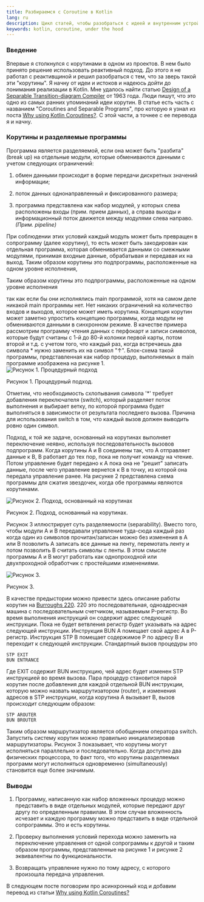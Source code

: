 ```yaml
---
title: Разбираемся с Coroutine в Kotlin 
lang: ru 
description: Цикл статей, чтобы разобраться с идеей и внутренним устройством coroutine в Kotlin 
keywords: kotlin, coroutine, under the hood
---
```


<h3>Введение</h3>

Впервые я столкнулся с корутинами в одном из проектов. В нем было принято решение использовать реактивный подход. До
этого я не работал с реактивщиной и решил разобраться с тем, что за зверь такой эти "корутины". Я начну от идеи и
истоков и надеюсь дойти до понимания реализации в Kotlin. Мне удалось найти
статью [Design of a Separable Transition-diagram Compiler](https://www.melconway.com/Home/pdf/compiler.pdf)
от 1963 года. Люди пишут, что это одно из самых ранних упоминаний идеи корутин. В статье есть часть с названием
"Coroutines and Separable Programs", про которую я узнал из поста
[Why using Kotlin Coroutines?](https://kt.academy/article/cc-why). С этой части, а точнее с ее перевода я и начну.

<h3>Корутины и разделяемые программы</h3>

Программа является разделяемой, если она может быть "разбита" (break up) на отдельные модули, которые обмениваются
данными с учетом следующих ограничений:

1) обмен данными происходит в форме передачи дискретных значений информации;

2) поток данных однонаправленный и фиксированного размера;

3) программа представлена как набор модулей, у которых слева расположены входы (прим. прием данных), а справа выходы и
   информационный поток движется между модулями слева направо. <i>(Прим. pipeline)</i>

При соблюдении этих условий каждый модуль может быть превращен в сопрограмму (далее корутину), то есть может быть
закодирован как отдельная программа, которая обменивается данными со смежными модулями, принимая входные данные,
обрабатывая и передавая их на выход. Таким образом корутины это подпрограммы, расположенные на
одном уровне исполнения,
<div class="quote__right">
 <p class="quote">Таким образом корутины это подпрограммы, расположенные на
одном уровне исполнения</p>
</div>
так как если бы они исполнялись main программой, хотя на самом деле никакой main программы нет.
Нет никаких ограничений на количество входов и выходов, которое может иметь корутина. Концепция корутин может заметно
упростить концепцию программы, когда модули не обмениваются данными в синхронном режиме. В качестве примера рассмотрим
программу чтения данных с перфокарт и записи символов, которые будут считаны с 1-й до 80-й колонки первой карты, потом
второй и т.д. с учетом того, что каждый раз, когда встречаешь два символа * нужно заменить их на символ "&uarr;".
Блок-схема такой программы, представленная как набор процедур, выполняемых в main программе изображена на рисунке 1.

<div class="text-centered">
<img src="https://viktor.zharina.info/static/images/kotlin-coroutines/subroutine-flowchart.png" alt="Рисунок 1. Процедурный подход" />
<p>Рисунок 1. Процедурный подход.</p>
</div>

Отметим, что необходимость схлопывания символа '*' требует добавления переключателя (switch), который разделяет поток
выполнения и выбирает ветку, по которой программа будет выполняться в зависимости от результата последнего вызова.
Причина для использования switch в том, что каждый вызов должен выводить ровно один символ.

Подход, к той же задаче, основанный на корутинах выполняет переключение неявно, используя последовательность вызовов
подпрограмм. Когда корутины А и B соединены так, что А отправляет данные к B, B работает до тех пор, пока не получит
команду на чтение. Потом управление будет передано к А пока она не "решит" записать данные, после чего управление
вернется к B в точку, из которой она передала управление ранее. На рисунке 2 представлена схема программы для сжатия
звездочек, когда обе программы являются корутинами.

<div class="text-centered">
<img src="https://viktor.zharina.info/static/images/kotlin-coroutines/coroutine-flowchart.png" alt="Рисунок 2. Подход, основанный на корутинах" />
<p>Рисунок 2. Подход, основанный на корутинах.</p>
</div>

Рисунок 3 иллюстрирует суть разделяемости (separability). Вместо того, чтобы модули А и В передавали управление
туда-сюда каждый раз когда один из символов прочитан/записан можно без изменения в А или В позволить А записать все
данные на ленту, перемотать ленту и потом позволить В считать символы с ленты. В этом смысле программы А и В могут
работать как однопроходной или двухпроходной обработчик с простейшими изменениями.

<div class="text-centered">
<img src="https://viktor.zharina.info/static/images/kotlin-coroutines/pic3-separable-programm.png" alt="Рисунок 3." />
<p>Рисунок 3.</p>
</div>

В качестве предыстории можно привести здесь описание работы корутин
на [Burroughs 220](https://en.wikipedia.org/wiki/Datatron). 220 это последовательная, одноадресная машина с
последовательным счетчиком, называемым P-регистр. Во время выполнения инструкций он содержит адрес следующей инструкции.
Пока не будет ветвления регистр будет указывать на адрес следующей инструкции. Инструкция BUN A помещает свой адрес А в
P-регистр. Инструкция STP B помещает содержимое P по адресу B и переходит к следующей инструкции. Стандартный вызов
процедуры это

```
STP EXIT 
BUN ENTRANCE
```

Где EXIT содержит BUN инструкцию, чей адрес будет изменен STP инструкцией во время вызова. Пара процедур становится
парой корутин после добавления для каждой отдельной BUN инструкции, которую можно назвать маршрутизатором (router), и
изменения адресов в STP инструкции, когда корутина А вызывает B, вызов происходит следующим образом:

```
STP AROUTER 
BUN BROUTER
```

Таким образом маршрутизатор является обобщением оператора switch. Запустить систему корутин можно правильно
инициализировав маршрутизаторы. Рисунок 3 показывает, что корутины могут исполняться параллельно и последовательно.
Когда доступно два физических процессора, то факт того, что корутины разделяемых программ могут исполняться
одновременно (simultaneously) становится еще более значимым.

<h3>Выводы</h3>

1. Программу, написанную как набор вложенных процедур можно представить в виде отдельных модулей, которые передают друг
   другу по определенным правилам. В этом случае вложенность исчезает и каждую программу можно представить в виде
   отдельной сопрограммы. Это и есть корутины.

2. Проверку выполнения условий перехода можно заменить на переключение управления от одной сопрограммы к другой и таким
   образом программы, представленные на рисунке 1 и рисунке 2 эквивалентны по функциональности.

3. Возвращать управление нужно по тому адресу, с которого произошла передача управления.

В следующем посте поговорим про асинхронный код и добавим перевод из
статьи [Why using Kotlin Coroutines?](https://kt.academy/article/cc-why)